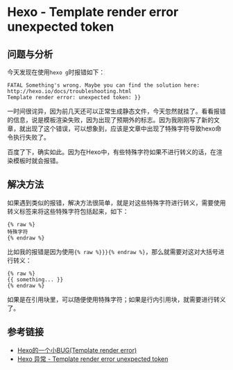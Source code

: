 # Hexo - Template render error unexpected token

## 问题与分析

今天发现在使用`hexo g`时报错如下：
```
FATAL Something's wrong. Maybe you can find the solution here: http://hexo.io/docs/troubleshooting.html
Template render error: unexpected token: }}
```
<!--more-->

一时间很诧异，因为前几天还可以正常生成静态文件，今天忽然就挂了。看看报错的信息，说是模板渲染失败，因为出现了预期外的标志。因为我刚刚写了新的文章，就出现了这个错误，可以想象到，应该是文章中出现了特殊字符导致hexo命令执行失败了。

百度了下，确实如此。因为在Hexo中，有些特殊字符如果不进行转义的话，在渲染模板时就会报错。

## 解决方法

如果遇到类似的报错，解决方法很简单，就是对这些特殊字符进行转义，需要使用转义标签来将这些特殊字符包括起来，如下：
```
{% raw %}
特殊字符
{% endraw %}

```

比如我的报错是因为使用`{% raw %}}}{% endraw %}`，那么就需要对这对大括号进行转义：
```
{% raw %}
{{ something... }}
{% endraw %}

```

如果是在引用块里，可以随便使用特殊字符；如果是行内引用块，就需要进行转义了。

## 参考链接

* [Hexo的一个小BUG(Template render error)](https://www.jianshu.com/p/738ebe02029b)
* [Hexo 异常 - Template render error unexpected token](https://hoxis.github.io/hexo-unexpected-token.html)
